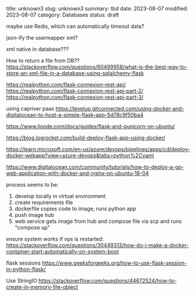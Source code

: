 title: unknown3
slug: unknown3
summary: tbd
date: 2023-08-07
modified: 2023-08-07
category: Databases
status: draft

maybe use Redis, which can automatically timeout data?

json-ify the usermapper xml?

xml native in database???

How to return a file from DB??
https://stackoverflow.com/questions/60499958/what-is-the-best-way-to-store-an-xml-file-in-a-database-using-sqlalchemy-flask

https://realpython.com/flask-connexion-rest-api/
https://realpython.com/flask-connexion-rest-api-part-2/
https://realpython.com/flask-connexion-rest-api-part-3/


using capriver paas
https://levelup.gitconnected.com/using-docker-and-digitalocean-to-host-a-simple-flask-app-5d78c9f50ba4

https://www.linode.com/docs/guides/flask-and-gunicorn-on-ubuntu/

https://blog.logrocket.com/build-deploy-flask-app-using-docker/

https://learn.microsoft.com/en-us/azure/devops/pipelines/apps/cd/deploy-docker-webapp?view=azure-devops&tabs=python%2Cyaml

https://www.digitalocean.com/community/tutorials/how-to-deploy-a-go-web-application-with-docker-and-nginx-on-ubuntu-18-04

process seems to be:
1) develop locally in virtual environment
2) create requirements file
3) dockerfile copies code to image, runs python app
4) push image hub
5) web service gets image from hub and compose file via scp and runs "compose up"

ensure system works if vps is restarted:
https://stackoverflow.com/questions/30449313/how-do-i-make-a-docker-container-start-automatically-on-system-boot


flask sessions
https://www.geeksforgeeks.org/how-to-use-flask-session-in-python-flask/


Use StringIO 
https://stackoverflow.com/questions/44672524/how-to-create-in-memory-file-object

